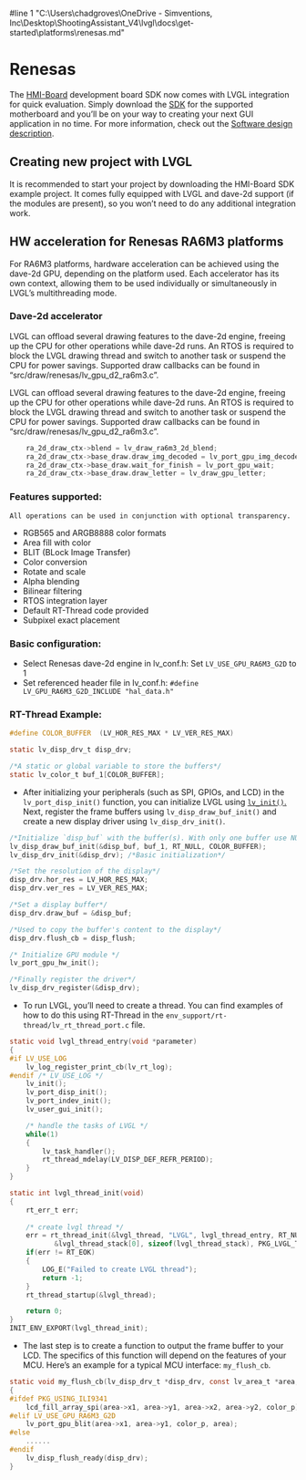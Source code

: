#line 1 "C:\\Users\\chadgroves\\OneDrive - Simventions, Inc\\Desktop\\ShootingAssistant_V4\\lvgl\\docs\\get-started\\platforms\\renesas.md"
# Renesas
The [HMI-Board](https://bit.ly/3I9nfUo) development board SDK now comes with LVGL integration for quick evaluation. Simply download the [SDK](https://github.com/RT-Thread-Studio/sdk-bsp-ra6m3-hmi-board/tree/main/projects/hmi-board-lvgl) for the supported motherboard and you’ll be on your way to creating your next GUI application in no time. For more information, check out the [Software design description](https://github.com/RT-Thread-Studio/sdk-bsp-ra6m3-hmi-board/blob/main/projects/hmi-board-lvgl/README.md).

## Creating new project with LVGL
It is recommended to start your project by downloading the HMI-Board SDK example project. It comes fully equipped with LVGL and dave-2d support (if the modules are present), so you won’t need to do any additional integration work.

## HW acceleration for Renesas RA6M3 platforms
For RA6M3 platforms, hardware acceleration can be achieved using the dave-2d GPU, depending on the platform used. Each accelerator has its own context, allowing them to be used individually or simultaneously in LVGL’s multithreading mode.

### Dave-2d accelerator
LVGL can offload several drawing features to the dave-2d engine, freeing up the CPU for other operations while dave-2d runs. An RTOS is required to block the LVGL drawing thread and switch to another task or suspend the CPU for power savings. Supported draw callbacks can be found in “src/draw/renesas/lv_gpu_d2_ra6m3.c”.

LVGL can offload several drawing features to the dave-2d engine, freeing up the CPU for other operations while dave-2d runs. An RTOS is required to block the LVGL drawing thread and switch to another task or suspend the CPU for power savings. Supported draw callbacks can be found in “src/draw/renesas/lv_gpu_d2_ra6m3.c”.

```c
	ra_2d_draw_ctx->blend = lv_draw_ra6m3_2d_blend;
    ra_2d_draw_ctx->base_draw.draw_img_decoded = lv_port_gpu_img_decoded;
    ra_2d_draw_ctx->base_draw.wait_for_finish = lv_port_gpu_wait;
    ra_2d_draw_ctx->base_draw.draw_letter = lv_draw_gpu_letter;
```

### Features supported:
    All operations can be used in conjunction with optional transparency.

  - RGB565 and ARGB8888 color formats
  - Area fill with color
  - BLIT (BLock Image Transfer)
  - Color conversion
  - Rotate and scale
  - Alpha blending
  - Bilinear filtering
  - RTOS integration layer
  - Default RT-Thread code provided
  - Subpixel exact placement

### Basic configuration:
  - Select Renesas dave-2d engine in lv_conf.h: Set `LV_USE_GPU_RA6M3_G2D` to 1
  - Set referenced header file in lv_conf.h: `#define LV_GPU_RA6M3_G2D_INCLUDE "hal_data.h"`

### RT-Thread Example:

```c
#define COLOR_BUFFER  (LV_HOR_RES_MAX * LV_VER_RES_MAX)

static lv_disp_drv_t disp_drv;

/*A static or global variable to store the buffers*/
static lv_color_t buf_1[COLOR_BUFFER];
```

- After initializing your peripherals (such as SPI, GPIOs, and LCD) in the `lv_port_disp_init()` function, you can initialize LVGL using [`lv_init()`.](https://docs.lvgl.io/master/API/core/lv_obj.html#_CPPv47lv_initv) Next, register the frame buffers using `lv_disp_draw_buf_init()` and create a new display driver using `lv_disp_drv_init()`.

```c
/*Initialize `disp_buf` with the buffer(s). With only one buffer use NULL instead buf_2 */
lv_disp_draw_buf_init(&disp_buf, buf_1, RT_NULL, COLOR_BUFFER);
lv_disp_drv_init(&disp_drv); /*Basic initialization*/

/*Set the resolution of the display*/
disp_drv.hor_res = LV_HOR_RES_MAX;
disp_drv.ver_res = LV_VER_RES_MAX;

/*Set a display buffer*/
disp_drv.draw_buf = &disp_buf;

/*Used to copy the buffer's content to the display*/
disp_drv.flush_cb = disp_flush;

/* Initialize GPU module */
lv_port_gpu_hw_init();

/*Finally register the driver*/
lv_disp_drv_register(&disp_drv);
```

* To run LVGL, you’ll need to create a thread. You can find examples of how to do this using RT-Thread in the `env_support/rt-thread/lv_rt_thread_port.c` file.

```c
static void lvgl_thread_entry(void *parameter)
{
#if LV_USE_LOG
    lv_log_register_print_cb(lv_rt_log);
#endif /* LV_USE_LOG */
    lv_init();
    lv_port_disp_init();
    lv_port_indev_init();
    lv_user_gui_init();

    /* handle the tasks of LVGL */
    while(1)
    {
        lv_task_handler();
        rt_thread_mdelay(LV_DISP_DEF_REFR_PERIOD);
    }
}

static int lvgl_thread_init(void)
{
    rt_err_t err;
	
    /* create lvgl thread */
    err = rt_thread_init(&lvgl_thread, "LVGL", lvgl_thread_entry, RT_NULL,
           &lvgl_thread_stack[0], sizeof(lvgl_thread_stack), PKG_LVGL_THREAD_PRIO, 10);
    if(err != RT_EOK)
    {
        LOG_E("Failed to create LVGL thread");
        return -1;
    }
    rt_thread_startup(&lvgl_thread);

    return 0;
}
INIT_ENV_EXPORT(lvgl_thread_init);
```

- The last step is to create a function to output the frame buffer to your LCD. The specifics of this function will depend on the features of your MCU. Here’s an example for a typical MCU interface: `my_flush_cb`.

```c
static void my_flush_cb(lv_disp_drv_t *disp_drv, const lv_area_t *area, lv_color_t *color_p)
{
#ifdef PKG_USING_ILI9341
    lcd_fill_array_spi(area->x1, area->y1, area->x2, area->y2, color_p);
#elif LV_USE_GPU_RA6M3_G2D
    lv_port_gpu_blit(area->x1, area->y1, color_p, area);
#else
    ......
#endif
    lv_disp_flush_ready(disp_drv);
}
```
